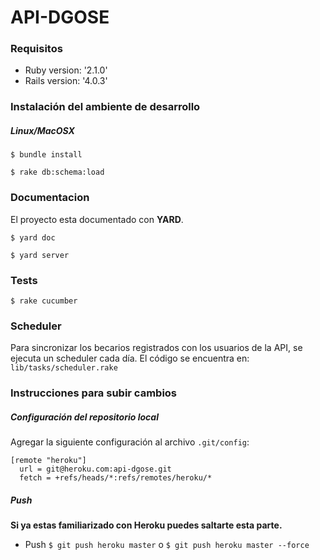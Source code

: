 # API-DGOSE

### Requisitos

* Ruby version: '2.1.0'
* Rails version: '4.0.3'

### Instalación del ambiente de desarrollo
##### Linux/MacOSX

```$ bundle install```

```$ rake db:schema:load```

### Documentacion

El proyecto esta documentado con **YARD**.

```
$ yard doc
````

```
$ yard server

```
### Tests

```$ rake cucumber```

### Scheduler

Para sincronizar los becarios registrados con los usuarios de la API, se ejecuta un scheduler cada día.
El código se encuentra en: ```lib/tasks/scheduler.rake```

### Instrucciones para subir cambios

##### Configuración del repositorio local

Agregar la siguiente configuración al archivo ```.git/config```:

```
[remote "heroku"]
  url = git@heroku.com:api-dgose.git
  fetch = +refs/heads/*:refs/remotes/heroku/*
```

##### Push

**Si ya estas familiarizado con Heroku puedes saltarte esta parte.**

* Push
```$ git push heroku master``` o ```$ git push heroku master --force```
